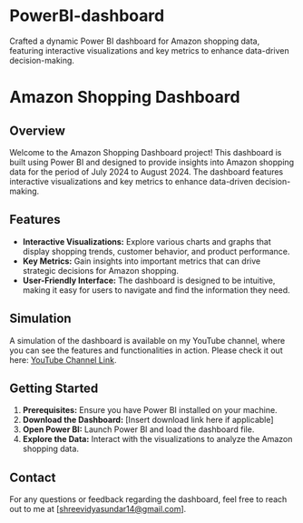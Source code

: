 # PowerBI-dashboard
Crafted a dynamic Power BI dashboard for Amazon shopping data, featuring interactive visualizations and key metrics to enhance data-driven decision-making.

# Amazon Shopping Dashboard

## Overview

Welcome to the Amazon Shopping Dashboard project! This dashboard is built using Power BI and designed to provide insights into Amazon shopping data for the period of July 2024 to August 2024. The dashboard features interactive visualizations and key metrics to enhance data-driven decision-making.

## Features

- **Interactive Visualizations:** Explore various charts and graphs that display shopping trends, customer behavior, and product performance.
- **Key Metrics:** Gain insights into important metrics that can drive strategic decisions for Amazon shopping.
- **User-Friendly Interface:** The dashboard is designed to be intuitive, making it easy for users to navigate and find the information they need.

## Simulation

A simulation of the dashboard is available on my YouTube channel, where you can see the features and functionalities in action. Please check it out here: [YouTube Channel Link](https://youtu.be/50Pc0hxWEFo).

## Getting Started

1. **Prerequisites:** Ensure you have Power BI installed on your machine.
2. **Download the Dashboard:** [Insert download link here if applicable]
3. **Open Power BI:** Launch Power BI and load the dashboard file.
4. **Explore the Data:** Interact with the visualizations to analyze the Amazon shopping data.

## Contact

For any questions or feedback regarding the dashboard, feel free to reach out to me at [shreevidyasundar14@gmail.com].


